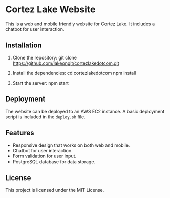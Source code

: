 # Cortez Lake Website

This is a web and mobile friendly website for Cortez Lake. It includes a chatbot for user interaction.

## Installation

1. Clone the repository:
git clone https://github.com/lakeongit/cortezlakedotcom.git

3. Install the dependencies:
cd cortezlakedotcom
npm install

4. Start the server:
npm start


## Deployment

The website can be deployed to an AWS EC2 instance. A basic deployment script is included in the `deploy.sh` file.

## Features

- Responsive design that works on both web and mobile.
- Chatbot for user interaction.
- Form validation for user input.
- PostgreSQL database for data storage.

## License

This project is licensed under the MIT License.

